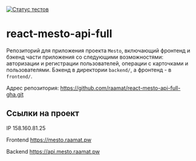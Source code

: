 [![Статус тестов](../../actions/workflows/tests.yml/badge.svg)](../../actions/workflows/tests.yml)

# react-mesto-api-full
Репозиторий для приложения проекта `Mesto`, включающий фронтенд и бэкенд части приложения со следующими возможностями: авторизации и регистрации пользователей, операции с карточками и пользователями. Бэкенд в директории `backend/`, а фронтенд - в `frontend/`.

Адрес репозитория: https://github.com/raamat/react-mesto-api-full-gha.git

## Ссылки на проект

IP 158.160.81.25

Frontend https://mesto.raamat.pw

Backend https://api.mesto.raamat.pw